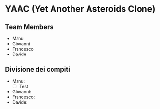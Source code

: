 # YAAC (Yet Another Asteroids Clone) 

## Team Members
* Manu
* Giovanni
* Francesco
* Davide

## Divisione dei compiti
* Manu:
    - [ ] Test
* Giovanni:
* Francesco:
* Davide:

